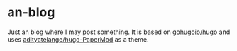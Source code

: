 # an-blog
Just an blog where I may post something.
It is based on [gohugoio/hugo](https://github.com/gohugoio/hugo) and uses [adityatelange/hugo-PaperMod](https://github.com/adityatelange/hugo-PaperMod) as a theme.

